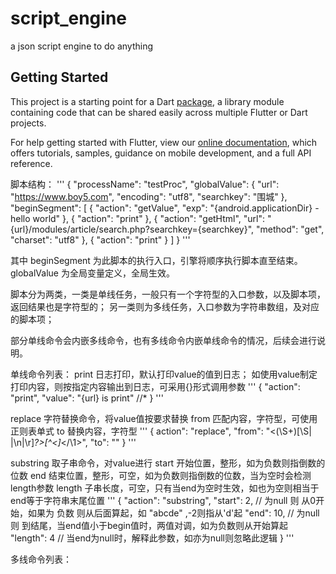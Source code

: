 # script_engine

a json script engine to do anything

## Getting Started

This project is a starting point for a Dart
[package](https://flutter.dev/developing-packages/),
a library module containing code that can be shared easily across
multiple Flutter or Dart projects.

For help getting started with Flutter, view our 
[online documentation](https://flutter.dev/docs), which offers tutorials, 
samples, guidance on mobile development, and a full API reference.

脚本结构：
'''
{
    "processName": "testProc",
    "globalValue": {
        "url": "https://www.boy5.com",
        "encoding": "utf8",
        "searchkey": "围城"
    },
    "beginSegment": [
        {
            "action": "getValue",
            "exp": "{android.applicationDir} - hello world"
        },
        {
            "action": "print"
        },
        {
            "action": "getHtml",
            "url": "{url}/modules/article/search.php?searchkey={searchkey}",
            "method": "get",
            "charset": "utf8"
        },
        {
            "action": "print"
        }
    ]
}
'''

其中 beginSegment 为此脚本的执行入口，引擎将顺序执行脚本直至结束。
globalValue 为全局变量定义，全局生效。

脚本分为两类，一类是单线任务，一般只有一个字符型的入口参数，以及脚本项，返回结果也是字符型的；
另一类则为多线任务，入口参数为字符串数组，及对应的脚本项；

部分单线命令会内嵌多线命令，也有多线命令内嵌单线命令的情况，后续会进行说明。

单线命令列表：
print   日志打印，默认打印value的值到日志；
        如使用value制定打印内容，则按指定内容输出到日志，可采用{}形式调用参数
'''
{
    "action": "print",
    "value": "{url} is print"   //*
}
'''

replace 字符替换命令，将value值按要求替换
        from 匹配内容，字符型，可使用正则表单式
        to 替换内容，字符型
'''
{
    action": "replace",
    "from": "<(\\S+)[\\S| |\\n|\\r]*?>[^<]*</\\1>",
    "to": ""
}
'''

substring   取子串命令，对value进行
        start 开始位置，整形，如为负数则指倒数的位数
        end 结束位置，整形，可空，如为负数则指倒数的位数，当为空时会检测length参数
        length 子串长度，可空，只有当end为空时生效，如也为空则相当于end等于字符串末尾位置
'''
{
    "action": "substring",
    "start": 2,  // 为null 则 从0开始，如果为 负数 则从后面算起，如 "abcde" ,-2则指从'd'起
    "end": 10,   // 为null 则 到结尾，当end值小于begin值时，两值对调，如为负数则从开始算起
    "length": 4  // 当end为null时，解释此参数，如亦为null则忽略此逻辑
}
'''

多线命令列表：